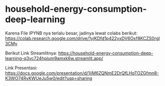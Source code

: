 # household-energy-consumption-deep-learning

Karena File IPYNB nya terlalu besar, jadinya lewat colabs berikut:
https://colab.research.google.com/drive/1yjKDfd1p422yxDV6Oxf8KCZS0rgI3CMy

Berikut Link Streamlitnya:
https://household-energy-consumption-deep-learning-q3vc724hpium9amxk6w.streamlit.app/

Link Presentasi:
https://docs.google.com/presentation/d/1iiM6ZQNmE2DrQfLHqTOZGfmn8-K3WO74RvKWUeJu5w0/edit?usp=sharing
